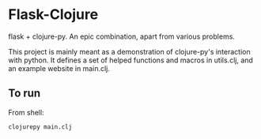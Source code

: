 Flask-Clojure
=============

flask + clojure-py. An epic combination, apart from various problems.

This project is mainly meant as a demonstration of clojure-py's
interaction with python. It defines a set of helped functions and
macros in utils.clj, and an example website in main.clj.

To run
------

From shell:

    clojurepy main.clj
